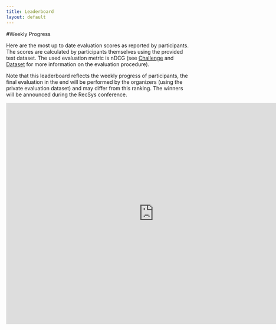 ```yaml
---
title: Leaderboard
layout: default
---
```


#Weekly Progress

Here are the most up to date evaluation scores as reported by participants. The scores are calculated by participants themselves using the provided test dataset. The used evaluation metric is nDCG (see [Challenge](/challenge/) and [Dataset](/dataset/) for more information on the evaluation procedure).

Note that this leaderboard reflects the weekly progress of participants, the final evaluation in the end will be performed by the organizers (using the private evaluation dataset) and may differ from this ranking. The winners will be announced during the RecSys conference.

<iframe width="800" height="600" frameBorder="0" src="https://docs.google.com/spreadsheets/d/13t5zVTf1vR5AWj6eMageFq1gzC_HgfArUWCYzRtwBQA/pubhtml?widget=true&amp;headers=false"></iframe>

